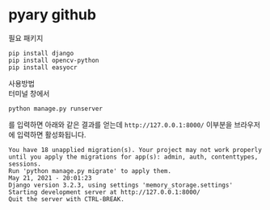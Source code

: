 # pyary github

필요 패키지
```
pip install django
pip install opencv-python
pip install easyocr
```

사용방법   
터미널 창에서
```
python manage.py runserver
```
를 입력하면 아래와 같은 결과를 얻는데 ```http://127.0.0.1:8000/``` 이부분을 브라우저에 입력하면 활성화됩니다.
```
You have 18 unapplied migration(s). Your project may not work properly until you apply the migrations for app(s): admin, auth, contenttypes, sessions.
Run 'python manage.py migrate' to apply them.
May 21, 2021 - 20:01:23
Django version 3.2.3, using settings 'memory_storage.settings'
Starting development server at http://127.0.0.1:8000/
Quit the server with CTRL-BREAK.
```
